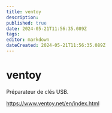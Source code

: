 ```yaml
---
title: ventoy
description: 
published: true
date: 2024-05-21T11:56:35.089Z
tags: 
editor: markdown
dateCreated: 2024-05-21T11:56:35.089Z
---
```


# ventoy

Préparateur de clés USB.

<https://www.ventoy.net/en/index.html>
